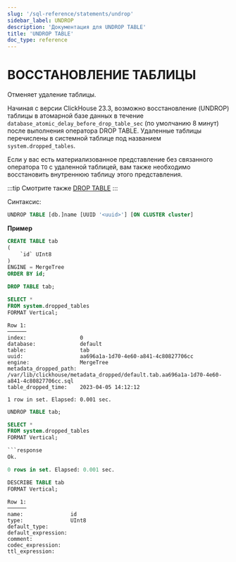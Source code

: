 ```yaml
---
slug: '/sql-reference/statements/undrop'
sidebar_label: UNDROP
description: 'Документация для UNDROP TABLE'
title: 'UNDROP TABLE'
doc_type: reference
---
```

# ВОССТАНОВЛЕНИЕ ТАБЛИЦЫ

Отменяет удаление таблицы.

Начиная с версии ClickHouse 23.3, возможно восстановление (UNDROP) таблицы в атомарной базе данных в течение `database_atomic_delay_before_drop_table_sec` (по умолчанию 8 минут) после выполнения оператора DROP TABLE. Удаленные таблицы перечислены в системной таблице под названием `system.dropped_tables`.

Если у вас есть материализованное представление без связанного оператора `TO` с удаленной таблицей, вам также необходимо восстановить внутреннюю таблицу этого представления.

:::tip
Смотрите также [DROP TABLE](/sql-reference/statements/drop.md)
:::

Синтаксис:

```sql
UNDROP TABLE [db.]name [UUID '<uuid>'] [ON CLUSTER cluster]
```

**Пример**

```sql
CREATE TABLE tab
(
    `id` UInt8
)
ENGINE = MergeTree
ORDER BY id;

DROP TABLE tab;

SELECT *
FROM system.dropped_tables
FORMAT Vertical;
```

```response
Row 1:
──────
index:                 0
database:              default
table:                 tab
uuid:                  aa696a1a-1d70-4e60-a841-4c80827706cc
engine:                MergeTree
metadata_dropped_path: /var/lib/clickhouse/metadata_dropped/default.tab.aa696a1a-1d70-4e60-a841-4c80827706cc.sql
table_dropped_time:    2023-04-05 14:12:12

1 row in set. Elapsed: 0.001 sec. 
```

```sql
UNDROP TABLE tab;

SELECT *
FROM system.dropped_tables
FORMAT Vertical;

```response
Ok.

0 rows in set. Elapsed: 0.001 sec. 
```

```sql
DESCRIBE TABLE tab
FORMAT Vertical;
```

```response
Row 1:
──────
name:               id
type:               UInt8
default_type:       
default_expression: 
comment:            
codec_expression:   
ttl_expression:     
```